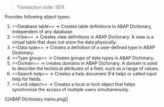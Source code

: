 
>Transaction code: SE11

Provides following object types:

1. ==Database table== → Creates table definitions in ABAP Dictionary, independent of any database.
2. ==View== → Creates view definitions in ABAP Dictionary. A view is a virtual table that does not store the data physically.
3. ==Data type== → Creates a definition of a user-defined type in ABAP Dictionary.
4. ==Type group== → Creates groups of data types in ABAP Dictionary.
5. ==Domain== → creates domains in ABAP Dictionary. A domain is used to describe the technical attributes of a field, such as a range of values.
6. ==Search help== → Creates a help document (F4 help) or called input help for fields.
7. ==Lock object== → Creates a local or lock object that helps synchronize the access of multiple users simultaneously.

![[ABAP Dictionary menu.png]]
